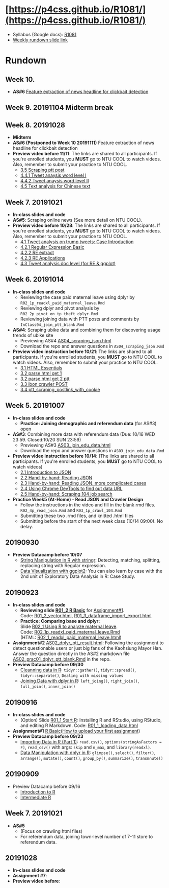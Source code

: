 # [https://p4css.github.io/R1081/](https://p4css.github.io/R1081/)
- Syllabus (Google docs): [R1081](https://docs.google.com/document/d/1LfVUgcPkX1IMTm-o19dm7X_eUKn2HPGZiXlyIpcKQP4/edit?usp=sharing)
- [Weekly rundown slide link](https://docs.google.com/presentation/d/e/2PACX-1vRHPfKRHr_KckfO0blD-GrTOxj7Y3L3HiZQJUKFqm2ftWiI02949LVTJfS1uXgRxQMyy7rYr1-xDNlr/pub?start=false&loop=false&delayms=3000)


# Rundown
## Week 10. 
* **AS#6** [Feature extraction of news headline for clickbait detection](https://drive.google.com/open?id=1vQ04p8Ylb9_hkRNRHIib7oj_ou-BPtj-Rb3GtK-27TQ)

## Week 9. 20191104 Midterm break

## Week 8. 20191028
* **Midterm**
* **AS#6 (Postponed to Week 10 20191111)** Feature extraction of news headline for clickbait detection
* **Preview video before 11/11**: The links are shared to all participants. If you're enrolled students, you **MUST** go to NTU COOL to watch videos. Also, remember to submit your practice to NTU COOL.
  - [3.5 Scraping ptt post](https://youtu.be/ncH9dhJi_-c)
  - [4.4.1 Tweet anaysis word level I](https://youtu.be/VzxzUVOkPf8)
  - [4.4.2 Tweet anaysis word level II](https://youtu.be/kCoeK77vnh8)
  - [4.5 Text analysis for Chinese text](https://youtu.be/TXp8VteXJdo)

## Week 7. 20191021
* **In-class slides and code**
* **AS#5**: Scraping online news (See more detail on NTU COOL). 
* **Preview video before 10/28**: The links are shared to all participants. If you're enrolled students, you **MUST** go to NTU COOL to watch videos. Also, remember to submit your practice to NTU COOL.
  - [4.1 Tweet analysis on trump tweets: Case Introduction](https://youtu.be/C4XU37Cbprk)
  - [4.2.1 Regular Expression Basic](https://youtu.be/exJF8AMyyzo)
  - [4.2.2 RE extract](https://youtu.be/eBESxOUNjRg)
  - [4.2.3 RE Applications](https://youtu.be/EAl-wzU3miE)
  - [4.3 Tweet analysis doc level (for RE & ggplot)](https://youtu.be/1FEdK5di0AQ)

## Week 6. 20191014 
* **In-class slides and code**
  - Reviewing the case paid maternal leave using dplyr by `R02_1p_readxl_paid_maternal_leave.Rmd`
  - Reviewing dplyr and pivot analysis by `R02_2p_pivot_on_tp_theft_dplyr.Rmd`
  - Reviewing joining data with PTT posts and comments by `InClass04_join_ptt_blank.Rmd`
* **AS#4**: Scraping ubike data and combining them for discovering usage trends of ubike site
  - Previewing AS#4 [AS04_scraping_json.html](https://p4css.github.io/R1081/AS04_scraping_json.html)
  - Download the repo and answer questions in `AS04_scraping_json.Rmd`
* **Preview video instruction before 10/21**: The links are shared to all participants. If you're enrolled students, you **MUST** go to NTU COOL to watch videos. Also, remember to submit your practice to NTU COOL.
  - [3.1 HTML Essentials](https://youtu.be/x9QhP8v0G6U)
  - [3.2 parse html get 1](https://youtu.be/nev71vayfN8)
  - [3.2 parse html get 2 ptt](https://youtu.be/l2Hx4tuZULg)
  - [3.3 ibon crawler POST](https://youtu.be/UY_mT0LJW3w)
  - [3.4 ptt_scraping_postlink_with_cookie](https://youtu.be/BdYE0lTSQQo)

## Week 5. 20191007
* **In-class slides and code**
  - **Practice: Joining demographic and referendum data** (for AS#3) open
* **AS#3**: Combining more data with referendum data (Due: 10/16 WED 23:59. Closed:10/20 SUN 23:59)
  - Previewing AS#3 [AS03_join_edu_data.html](https://p4css.github.io/R1081/AS03_join_edu_data.html)
  - Download the repo and answer questions in `AS03_join_edu_data.Rmd`
* **Preview video instruction before 10/14**: (The links are shared to all participants. If you're enrolled students, you **MUST** go to NTU COOL to watch videos)
  - [2.1 Introduction to JSON](https://youtu.be/NAwOobTPh8M)
  - [2.2 Hand-by-hand: Reading JSON](https://youtu.be/0RVvkveI_a8)
  - [2.3 Hand-by-hand: Reading JSON, more complicated cases](https://youtu.be/rS-GlEYuFE0)
  - [2.4 Using Chrome DevTools to find out data URL](https://youtu.be/P7DCgX0YAvM)
  - [2.5 Hand-by-hand: Scraping 104 job search](https://youtu.be/Tu63pSFrmM4)
* **Practice Week5 (At-Home) - Read JSON and Crawler Design**
  - Follow the instructions in the video and fill in the blank rmd files. `R02_4p_read_json.Rmd` and `R03_1p_crawl_104.Rmd`
  - Submitting these two .rmd files, and knitted .html files
  - Submitting before the start of the next week class (10/14 09:00). No delay.


## 20190930
* **Preview Datacamp before 10/07**
  - [String Manipulation in R with stringr](https://www.datacamp.com/courses/string-manipulation-in-r-with-stringr): Detecting, matching, splitting, replacing string with Regular expression.
  - [Data Visualization with ggplot2](https://www.datacamp.com/courses/data-visualization-with-ggplot2-1): You can also learn by case with the 2nd unit of Exploratory Data Analysis in R: Case Study. 


## 20190923
* **In-class slides and code**
  - **Reviewing slide [R01_2 R Basic](https://docs.google.com/presentation/d/e/2PACX-1vRjb_W1Vo9-zD9F4FmWOiB6K4ezkF6W64OKcX7bZD6ordKvOT-6LFoGi0le-HzT2ABKudDNhr_qKt2x/pub?start=false&loop=false&delayms=3000)** for [Assignment#1](https://p4css.github.io/R1081/AS01_R_Basic.html).\
  Code: [R01_2_vector.html](https://p4css.github.io/R1081/R01_2_vector.html), [R01_3_dataframe_import_export.html](https://p4css.github.io/R1081/R01_3_dataframe_import_export.html)
  - **Practice: Comparing base and dplyr:**\
  Slide [R02_1 Using R to analyze maternal leave](https://docs.google.com/presentation/d/e/2PACX-1vRDGlYA4GPhbgreLaJUXBIWPz0xmfT4pG40s4h4LXD7Gq5k65as5sAf_6-o7-WFKyTY5jOcWI_f77Sn/pub?start=false&loop=false&delayms=3000).\
  Code: [R02_1p_readxl_paid_maternal_leave.Rmd](R02_1p_readxl_paid_maternal_leave.Rmd)\
  (HTML: [R02_1_readxl_paid_maternal_leave.html](https://p4css.github.io/R02_1_readxl_paid_maternal_leave.html))
* **Assignment#2** [AS02_dplyr_ptt_result.html](https://p4css.github.io/R1081/AS02_dplyr_ptt_result.html): Following the assignment to detect questionable users or just big fans of the Kaohsiung Mayor Han. Answer the question directly in the AS#2 markdown file [AS02_prac01_dplyr_ptt_blank.Rmd](https://p4css.github.io/R1081/AS02_prac01_dplyr_ptt_blank.Rmd) in the repo. 
* **Preview Datacamp before 09/30** 
  - [Cleanning data in R](https://www.datacamp.com/courses/cleaning-data-in-r): `tidyr::gather()`, `tidyr::spread()`, `tidyr::separate()`, `Dealing with missing values`
  - [Joining Data with dplyr in R](https://www.datacamp.com/courses/joining-data-with-dplyr-in-r): `left_joing()`, `right_join()`, `full_join()`, `inner_join()`



## 20190916
* **In-class slides and code**
  - (Option) Slide [R01_1 Start R](https://docs.google.com/presentation/d/e/2PACX-1vR7PyAkfJBZq-LbZefnlbvlPhEbB2s1o5vQTabdEN5Fxa7PQwHv3eVgiQrpM1lkGsKrJ0xmya0l2ktj/pub?start=false&loop=false&delayms=3000): Installing R and RStudio, using RStudio, and editing R Markdown. Code: [R01_1_loading_data.html](R01_1_loading_data.html)
* **Assignment#1** [R Basic](AS01_R_Basic.html)([How to upload your first assignment](https://youtu.be/HHY5krhdWC4))
* **Preview Datacamp before 09/23**
  - [Importing Data in R (Part 1)](https://www.datacamp.com/courses/importing-data-in-r-part-1): `read.csv()`, `options(stringAsFactors = F)`, `read_csv()` with args: `skip` and `n_max`, and `library(readxl)`.
  - [Data Manipulation with dplyr in R](https://www.datacamp.com/courses/data-manipulation-with-dplyr-in-r): `glimpse()`, `select()`, `filter()`, `arrange()`, `mutate()`, `count()`, `group_by()`, `summarize()`, `transmnute()`


## 20190909
* Preview Datacamp before 09/16
  - [Introduction to R](https://www.datacamp.com/courses/free-introduction-to-r)
  - [Intermediate R](https://www.datacamp.com/courses/intermediate-r)

## Week 7. 20191021
* **AS#5**
  - (Focus on crawling html files)
  - For referendum data, joining town-level number of 7-11 store to referendum data.

## 20191028
* **In-class slides and code**
* **Assignment #7**: 
* **Preview video before**: 
